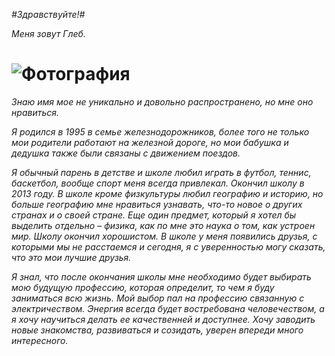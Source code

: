 _#</u>Здравствуйте!</u>#_
 
_*Меня зовут Глеб.*_ 
 
 # ![Фотография](https://flomaster.top/uploads/posts/2023-01/1673978368_flomaster-club-p-risunok-beseda-vkontakte-8.jpg)

_Знаю имя мое не уникально и довольно распространено, но мне оно нравиться._ 
 
_Я родился в 1995 в семье железнодорожников, более того не только мои родители работают на железной дороге, но мои бабушка и дедушка также были связаны с движением поездов._ 
 
_Я обычный парень в детстве и школе любил играть в футбол, теннис, баскетбол, вообще спорт меня всегда привлекал. Окончил школу в 2013 году. В школе кроме физкультуры любил географию и историю, но больше географию мне нравиться узнавать, что-то новое о других странах и о своей стране. Еще один предмет, который я хотел бы выделить отдельно – физика, как по мне это наука о том, как устроен мир. Школу окончил хорошистом. В школе у меня появились друзья, с которыми мы не расстаемся и сегодня, я с уверенностью могу сказать, что это мои лучшие друзья._
 
_Я знал, что после окончания школы мне необходимо будет выбирать мою будущую профессию, которая определит, то чем я буду заниматься всю жизнь. Мой выбор пал на профессию связанную с электричеством. Энергия всегда будет востребована человечеством, а я хочу научиться делать ее качественней и доступнее. Хочу заводить новые знакомства, развиваться и созидать, уверен впереди много интересного._